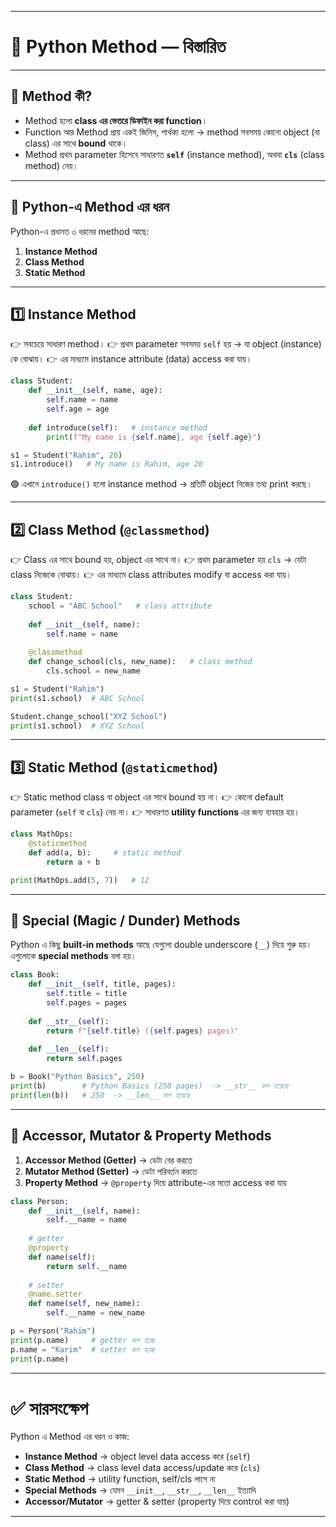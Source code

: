 
---

# 🐍 Python Method — বিস্তারিত

---

## 🔹 Method কী?

* Method হলো **class এর ভেতরে ডিফাইন করা function**।
* Function আর Method প্রায় একই জিনিস, পার্থক্য হলো → method সবসময় কোনো object (বা class) এর সাথে **bound** থাকে।
* Method প্রথম parameter হিসেবে সাধারণত **`self`** (instance method), অথবা **`cls`** (class method) নেয়।

---

## 🔹 Python-এ Method এর ধরন

Python-এ প্রধানত ৩ ধরনের method আছে:

1. **Instance Method**
2. **Class Method**
3. **Static Method**

---

## 1️⃣ Instance Method

👉 সবচেয়ে সাধারণ method।
👉 প্রথম parameter সবসময় `self` হয় → যা object (instance) কে বোঝায়।
👉 এর মাধ্যমে instance attribute (data) access করা যায়।

```python
class Student:
    def __init__(self, name, age):
        self.name = name
        self.age = age
    
    def introduce(self):   # instance method
        print(f"My name is {self.name}, age {self.age}")

s1 = Student("Rahim", 20)
s1.introduce()   # My name is Rahim, age 20
```

🟢 এখানে `introduce()` হলো instance method → প্রতিটি object নিজের তথ্য print করছে।

---

## 2️⃣ Class Method (`@classmethod`)

👉 Class এর সাথে bound হয়, object এর সাথে না।
👉 প্রথম parameter হয় `cls` → যেটা class নিজেকে বোঝায়।
👉 এর মাধ্যমে class attributes modify বা access করা যায়।

```python
class Student:
    school = "ABC School"   # class attribute
    
    def __init__(self, name):
        self.name = name
    
    @classmethod
    def change_school(cls, new_name):   # class method
        cls.school = new_name

s1 = Student("Rahim")
print(s1.school)  # ABC School

Student.change_school("XYZ School")
print(s1.school)  # XYZ School
```

---

## 3️⃣ Static Method (`@staticmethod`)

👉 Static method class বা object এর সাথে bound হয় না।
👉 কোনো default parameter (`self` বা `cls`) নেয় না।
👉 সাধারণত **utility functions** এর জন্য ব্যবহার হয়।

```python
class MathOps:
    @staticmethod
    def add(a, b):     # static method
        return a + b

print(MathOps.add(5, 7))   # 12
```

---

## 🔹 Special (Magic / Dunder) Methods

Python এ কিছু **built-in methods** আছে যেগুলো double underscore (`__`) দিয়ে শুরু হয়।
এগুলোকে **special methods** বলা হয়।

```python
class Book:
    def __init__(self, title, pages):
        self.title = title
        self.pages = pages
    
    def __str__(self):
        return f"{self.title} ({self.pages} pages)"
    
    def __len__(self):
        return self.pages

b = Book("Python Basics", 250)
print(b)        # Python Basics (250 pages)  -> __str__ কল হয়েছে
print(len(b))   # 250  -> __len__ কল হয়েছে
```

---

## 🔹 Accessor, Mutator & Property Methods

1. **Accessor Method (Getter)** → ডেটা বের করতে
2. **Mutator Method (Setter)** → ডেটা পরিবর্তন করতে
3. **Property Method** → `@property` দিয়ে attribute-এর মতো access করা যায়

```python
class Person:
    def __init__(self, name):
        self.__name = name
    
    # getter
    @property
    def name(self):
        return self.__name
    
    # setter
    @name.setter
    def name(self, new_name):
        self.__name = new_name

p = Person("Rahim")
print(p.name)     # getter কল হচ্ছে
p.name = "Karim"  # setter কল হচ্ছে
print(p.name)
```

---

# ✅ সারসংক্ষেপ

Python এ Method এর ধরন ও কাজ:

* **Instance Method** → object level data access করে (`self`)
* **Class Method** → class level data access/update করে (`cls`)
* **Static Method** → utility function, self/cls লাগে না
* **Special Methods** → যেমন `__init__`, `__str__`, `__len__` ইত্যাদি
* **Accessor/Mutator** → getter & setter (property দিয়ে control করা যায়)

---


